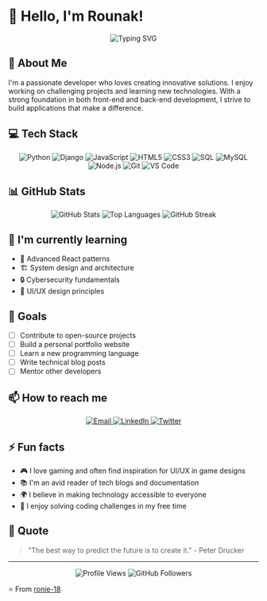 # 👋 Hello, I'm Rounak!

<div align="center">
  <img src="https://readme-typing-svg.herokuapp.com?font=Fira+Code&pause=1000&color=2D9EF7&center=true&vCenter=true&width=435&lines=Frontend+Developer;Problem+Solver;Tech+Enthusiast" alt="Typing SVG" />
</div>

## 🚀 About Me
I'm a passionate developer who loves creating innovative solutions. I enjoy working on challenging projects and learning new technologies. With a strong foundation in both front-end and back-end development, I strive to build applications that make a difference.

## 💻 Tech Stack
<div align="center">
  <img src="https://img.shields.io/badge/Python-3776AB?style=for-the-badge&logo=python&logoColor=white" alt="Python" />
  <img src="https://img.shields.io/badge/Django-092E20?style=for-the-badge&logo=django&logoColor=white" alt="Django" />
  <img src="https://img.shields.io/badge/JavaScript-F7DF1E?style=for-the-badge&logo=javascript&logoColor=black" alt="JavaScript" />
  <img src="https://img.shields.io/badge/HTML5-E34F26?style=for-the-badge&logo=html5&logoColor=white" alt="HTML5" />
  <img src="https://img.shields.io/badge/CSS3-1572B6?style=for-the-badge&logo=css3&logoColor=white" alt="CSS3" />
  <img src="https://img.shields.io/badge/SQL-4479A1?style=for-the-badge&logo=postgresql&logoColor=white" alt="SQL" />
  <img src="https://img.shields.io/badge/MySQL-4479A1?style=for-the-badge&logo=mysql&logoColor=white" alt="MySQL" />
  <img src="https://img.shields.io/badge/Node.js-43853D?style=for-the-badge&logo=node.js&logoColor=white" alt="Node.js" />
  <img src="https://img.shields.io/badge/Git-F05032?style=for-the-badge&logo=git&logoColor=white" alt="Git" />
  <img src="https://img.shields.io/badge/VS_Code-007ACC?style=for-the-badge&logo=visual-studio-code&logoColor=white" alt="VS Code" />
</div>

## 📊 GitHub Stats
<div align="center">
  <img src="https://github-readme-stats.vercel.app/api?username=ronie-18&show_icons=true&theme=radical&hide_border=true" alt="GitHub Stats" />
  <img src="https://github-readme-stats.vercel.app/api/top-langs/?username=ronie-18&layout=compact&theme=radical&hide_border=true" alt="Top Languages" />
  <img src="https://github-readme-streak-stats.herokuapp.com/?user=ronie-18&theme=radical&hide_border=true" alt="GitHub Streak" />
</div>

## 🌱 I'm currently learning
- 🚀 Advanced React patterns
- 🏗️ System design and architecture
- 🔒 Cybersecurity fundamentals
- 🎨 UI/UX design principles

## 🎯 Goals
- [ ] Contribute to open-source projects
- [ ] Build a personal portfolio website
- [ ] Learn a new programming language
- [ ] Write technical blog posts
- [ ] Mentor other developers

## 📫 How to reach me
<div align="center">
  <a href="mailto:rounakjana74@gmail.com">
    <img src="https://img.shields.io/badge/Email-D14836?style=for-the-badge&logo=gmail&logoColor=white" alt="Email" />
  </a>
  <a href="https://www.linkedin.com/in/rounak-jana-4408aa257/">
    <img src="https://img.shields.io/badge/LinkedIn-0077B5?style=for-the-badge&logo=linkedin&logoColor=white" alt="LinkedIn" />
  </a>
  <a href="https://x.com/RounakJana18">
    <img src="https://img.shields.io/badge/Twitter-1DA1F2?style=for-the-badge&logo=twitter&logoColor=white" alt="Twitter" />
  </a>
</div>

## ⚡ Fun facts
- 🎮 I love gaming and often find inspiration for UI/UX in game designs
- 📚 I'm an avid reader of tech blogs and documentation
- 🌍 I believe in making technology accessible to everyone
- 🎯 I enjoy solving coding challenges in my free time

## 🎨 Quote
> "The best way to predict the future is to create it." - Peter Drucker

---
<div align="center">
  <img src="https://komarev.com/ghpvc/?username=ronie-18&color=blueviolet&style=flat-square" alt="Profile Views" />
  <img src="https://img.shields.io/github/followers/ronie-18?label=Followers&style=social" alt="GitHub Followers" />
</div>

⭐️ From [ronie-18](https://github.com/ronie-18) 
